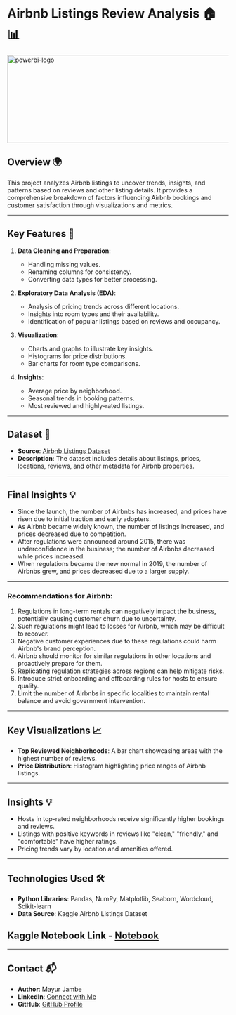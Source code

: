 # Airbnb Listings Review Analysis 🏠📊

<img src="https://i.imgur.com/PeGZCYe.png" alt="powerbi-logo" width="1200" height="200"/>


## Overview 🌍
This project analyzes Airbnb listings to uncover trends, insights, and patterns based on reviews and other listing details. It provides a comprehensive breakdown of factors influencing Airbnb bookings and customer satisfaction through visualizations and metrics.

---

## Key Features 🚀
1. **Data Cleaning and Preparation**:
   - Handling missing values.
   - Renaming columns for consistency.
   - Converting data types for better processing.
   
2. **Exploratory Data Analysis (EDA)**:
   - Analysis of pricing trends across different locations.
   - Insights into room types and their availability.
   - Identification of popular listings based on reviews and occupancy.
   
3. **Visualization**:
   - Charts and graphs to illustrate key insights.
   - Histograms for price distributions.
   - Bar charts for room type comparisons.
   
4. **Insights**:
   - Average price by neighborhood.
   - Seasonal trends in booking patterns.
   - Most reviewed and highly-rated listings. 

---

## Dataset 📂
- **Source**: [Airbnb Listings Dataset](https://www.kaggle.com/datasets/mysarahmadbhat/airbnb-listings-reviews) 
- **Description**: The dataset includes details about listings, prices, locations, reviews, and other metadata for Airbnb properties.  

---

## Final Insights 💡
- Since the launch, the number of Airbnbs has increased, and prices have risen due to initial traction and early adopters.
- As Airbnb became widely known, the number of listings increased, and prices decreased due to competition.
- After regulations were announced around 2015, there was underconfidence in the business; the number of Airbnbs decreased while prices increased.
- When regulations became the new normal in 2019, the number of Airbnbs grew, and prices decreased due to a larger supply.

---

### Recommendations for Airbnb:
1. Regulations in long-term rentals can negatively impact the business, potentially causing customer churn due to uncertainty.
2. Such regulations might lead to losses for Airbnb, which may be difficult to recover.
3. Negative customer experiences due to these regulations could harm Airbnb's brand perception.
4. Airbnb should monitor for similar regulations in other locations and proactively prepare for them.
5. Replicating regulation strategies across regions can help mitigate risks.
6. Introduce strict onboarding and offboarding rules for hosts to ensure quality.
7. Limit the number of Airbnbs in specific localities to maintain rental balance and avoid government intervention.

---

## Key Visualizations 📈
- **Top Reviewed Neighborhoods**: A bar chart showcasing areas with the highest number of reviews.
- **Price Distribution**: Histogram highlighting price ranges of Airbnb listings.

---

## Insights 💡
- Hosts in top-rated neighborhoods receive significantly higher bookings and reviews.
- Listings with positive keywords in reviews like "clean," "friendly," and "comfortable" have higher ratings.
- Pricing trends vary by location and amenities offered.

---
## Technologies Used 🛠️
- **Python Libraries**: Pandas, NumPy, Matplotlib, Seaborn, Wordcloud, Scikit-learn
- **Data Source**: Kaggle Airbnb Listings Dataset
## Kaggle Notebook Link - [Notebook](https://www.kaggle.com/code/mayurjambe/airbnb-listings-review-analysis)


---

## Contact 📬
- **Author**: Mayur Jambe  
- **LinkedIn**: [Connect with Me](https://www.linkedin.com/in/mayurjambe42/)  
- **GitHub**: [GitHub Profile](https://github.com/mayur-42)  


